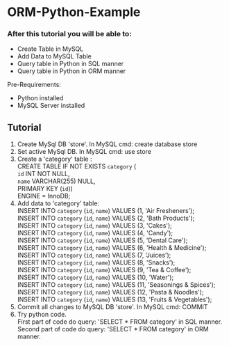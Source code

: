 # ORM-Python-Example

### After this tutorial you will be able to:
* Create Table in MySQL
* Add Data to MySQL Table
* Query table in Python in SQL manner
* Query table in Python in ORM manner

Pre-Requirements:
* Python installed
* MySQL Server installed

## Tutorial
1. Create MySql DB 'store'. In MySQL cmd: create database store
2. Set active MySql DB. In MySQL cmd: use store
3. Create a 'category' table :  
CREATE TABLE IF NOT EXISTS `category` (  
  `id` INT NOT NULL,  
  `name` VARCHAR(255) NULL,  
  PRIMARY KEY (`id`))  
ENGINE = InnoDB;  
4. Add data to 'category' table:  
INSERT INTO `category` (`id`, `name`) VALUES (1, 'Air Fresheners');  
INSERT INTO `category` (`id`, `name`) VALUES (2, 'Bath Products');  
INSERT INTO `category` (`id`, `name`) VALUES (3, 'Cakes');  
INSERT INTO `category` (`id`, `name`) VALUES (4, 'Candy');  
INSERT INTO `category` (`id`, `name`) VALUES (5, 'Dental Care');  
INSERT INTO `category` (`id`, `name`) VALUES (6, 'Health & Medicine');  
INSERT INTO `category` (`id`, `name`) VALUES (7, 'Juices');  
INSERT INTO `category` (`id`, `name`) VALUES (8, 'Snacks');  
INSERT INTO `category` (`id`, `name`) VALUES (9, 'Tea & Coffee');  
INSERT INTO `category` (`id`, `name`) VALUES (10, 'Water');  
INSERT INTO `category` (`id`, `name`) VALUES (11, 'Seasonings & Spices');  
INSERT INTO `category` (`id`, `name`) VALUES (12, 'Pasta & Noodles');  
INSERT INTO `category` (`id`, `name`) VALUES (13, 'Fruits & Vegetables');  
5. Commit all changes to MySQL DB 'store'. In MySQL cmd: COMMIT
6. Try python code.  
First part of code do query: 'SELECT * FROM category' in SQL manner.  
Second part of code do query: 'SELECT * FROM category' in ORM manner.   
